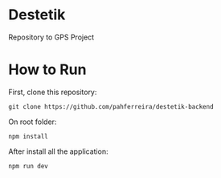 # Destetik

Repository to GPS Project

# How to Run

First, clone this repository:

```
git clone https://github.com/pahferreira/destetik-backend
```

On root folder:

```
npm install
```

After install all the application:

```
npm run dev
```
